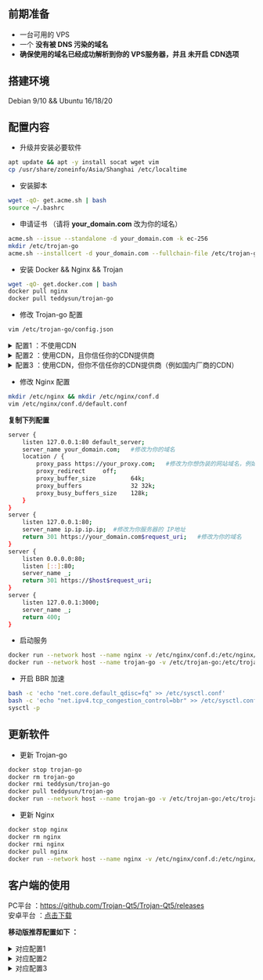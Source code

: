 ## 前期准备 
- 一台可用的 VPS   
- 一个 **没有被 DNS 污染的域名**    
- **确保使用的域名已经成功解析到你的 VPS服务器，并且 未开启 CDN选项**   
## 搭建环境
Debian 9/10 && Ubuntu 16/18/20
## 配置内容 
- 升级并安装必要软件   
```bash
apt update && apt -y install socat wget vim
cp /usr/share/zoneinfo/Asia/Shanghai /etc/localtime
```
- 安装脚本 
```bash
wget -qO- get.acme.sh | bash 
source ~/.bashrc
```
- 申请证书 （请将 **your_domain.com** 改为你的域名）  
```bash
acme.sh --issue --standalone -d your_domain.com -k ec-256
mkdir /etc/trojan-go
acme.sh --installcert -d your_domain.com --fullchain-file /etc/trojan-go/server.crt --key-file /etc/trojan-go/server.key --ecc
```
- 安装 Docker && Nginx && Trojan     
```bash
wget -qO- get.docker.com | bash
docker pull nginx
docker pull teddysun/trojan-go
```
- 修改 Trojan-go 配置
```bash
vim /etc/trojan-go/config.json
```
<details>
<summary>配置1 ：不使用CDN</summary>

```bash
{
    "run_type": "server",
    "local_addr": "0.0.0.0",
    "local_port": 443,
    "remote_addr": "127.0.0.1",
    "remote_port": 80,
    "password": [
        "password0"  #修改为你设定的密码
    ],
    "ssl": {
        "verify": true,
        "verify_hostname": true,
        "cert": "/etc/trojan-go/server.crt",
        "key": "/etc/trojan-go/server.key",
        "prefer_server_cipher": true,
	    "sni": "your_domain.com",    #修改为你的域名
        "fallback_port": 3000 
    }
}
```
</details>

<details>
<summary>配置2 ：使用CDN，且你信任你的CDN提供商</summary>

```bash
{
    "run_type": "server",
    "local_addr": "0.0.0.0",
    "local_port": 443,
    "remote_addr": "127.0.0.1",
    "remote_port": 80,
    "password": [
        "password0"  #修改为你设定的密码
    ],
    "ssl": {
        "verify": true,
        "verify_hostname": true,
        "cert": "/etc/trojan-go/server.crt",
        "key": "/etc/trojan-go/server.key",
        "prefer_server_cipher": true,
	    "sni": "your_domain.com",    #修改为你的域名
        "fallback_port": 3000 
    },
    "websocket": {
    "enabled": true,
    "path": "/your_path",  #修改为你设定的路径
    "hostname": "your_domain.com"   #修改为你的域名
    }
}
```
</details>  

<details>
<summary>配置3 ：使用CDN，但你不信任你的CDN提供商（例如国内厂商的CDN）</summary>

```bash
{
    "run_type": "server",
    "local_addr": "0.0.0.0",
    "local_port": 443,
    "remote_addr": "127.0.0.1",
    "remote_port": 80,
    "password": [
        "password0"  #修改为你设定的密码
    ],
    "ssl": {
        "verify": true,
        "verify_hostname": true,
        "cert": "/etc/trojan-go/server.crt",
        "key": "/etc/trojan-go/server.key",
        "prefer_server_cipher": true,
	    "sni": "your_domain.com",    #修改为你的域名
        "fallback_port": 3000 
    },
    "websocket": {
    "enabled": true,
    "path": "/your_path",  #修改为你设定的路径
    "hostname": "your_domain.com"   #修改为你的域名
    },
    "shadowsocks": {
    "enabled": true,
    "method": "AES-128-GCM",
    "password": "password1"   #修改为另一个密码，请勿与上方密码一致
  }
}
```
</details>

- 修改 Nginx 配置  
```bash
mkdir /etc/nginx && mkdir /etc/nginx/conf.d
vim /etc/nginx/conf.d/default.conf
```
**复制下列配置**  
```bash
server {
    listen 127.0.0.1:80 default_server;
    server_name your_domain.com;   #修改为你的域名
    location / {
        proxy_pass https://your_proxy.com;   #修改为你想伪装的网站域名，例如 https://unsplash.com/  
        proxy_redirect     off;
        proxy_buffer_size          64k; 
        proxy_buffers              32 32k; 
        proxy_busy_buffers_size    128k;  
    }
}
server {
    listen 127.0.0.1:80;
    server_name ip.ip.ip.ip;  #修改为你服务器的 IP地址
    return 301 https://your_domain.com$request_uri;   #修改为你的域名
}
server {
    listen 0.0.0.0:80;
    listen [::]:80;
    server_name _;
    return 301 https://$host$request_uri;
}
server {
	listen 127.0.0.1:3000;
	server_name _;
	return 400;
}
```
- 启动服务  
```bash
docker run --network host --name nginx -v /etc/nginx/conf.d:/etc/nginx/conf.d --restart=always -d nginx
docker run --network host --name trojan-go -v /etc/trojan-go:/etc/trojan-go --restart=always -d teddysun/trojan-go
```
- 开启 BBR 加速 
```bash
bash -c 'echo "net.core.default_qdisc=fq" >> /etc/sysctl.conf'
bash -c 'echo "net.ipv4.tcp_congestion_control=bbr" >> /etc/sysctl.conf'
sysctl -p
```
## 更新软件
- 更新 Trojan-go
```bash
docker stop trojan-go
docker rm trojan-go
docker rmi teddysun/trojan-go
docker pull teddysun/trojan-go
docker run --network host --name trojan-go -v /etc/trojan-go:/etc/trojan-go --restart=always -d teddysun/trojan-go
```
- 更新 Nginx
```bash
docker stop nginx
docker rm nginx
docker rmi nginx
docker pull nginx
docker run --network host --name nginx -v /etc/nginx/conf.d:/etc/nginx/conf.d --restart=always -d nginx
```
## 客户端的使用 
PC平台 ：https://github.com/Trojan-Qt5/Trojan-Qt5/releases   
安卓平台 ：[点击下载](https://github.com/charlieethan/firewall-proxy/releases/download/V0.7.0/Igniter-Go-v0.7.0.apk)			

**移动版推荐配置如下 ：**		
<details>
<summary>对应配置1</summary>

```bash
{
    "run_type": "client",
    "local_addr": "127.0.0.1",
    "local_port": 1080,
    "remote_addr": "your_domain",
    "remote_port": 443,
    "password": [
        "your_password"
    ],
    "ssl": {
        "verify": true,
	"verify_hostname": true,
        "sni": "your_domain",
        "session_ticket": true,
        "reuse_session": true,
        "fingerprint": "firefox"
    },
    "mux": {
        "enabled": true,
        "concurrency": 8,
        "idle_timeout": 60
    }
}
```
</details>

<details>
<summary>对应配置2</summary>

```bash
{
    "run_type": "client",
    "local_addr": "127.0.0.1",
    "local_port": 1080,
    "remote_addr": "your_domain",
    "remote_port": 443,
    "password": [
        "your_password"
    ],
    "ssl": {
        "verify": true,
	"verify_hostname": true,
        "sni": "your_domain",
        "session_ticket": true,
        "reuse_session": true,
        "fingerprint": "firefox"
    },
    "mux": {
        "enabled": true,
        "concurrency": 8,
        "idle_timeout": 60
    },
    "websocket": {
    "enabled": true,
    "path": "/your_path", 
    "hostname": "your_domain.com"  
    }
}
```
</details>

<details>
<summary>对应配置3</summary>

```bash
{
    "run_type": "client",
    "local_addr": "127.0.0.1",
    "local_port": 1080,
    "remote_addr": "your_domain",
    "remote_port": 443,
    "password": [
        "your_password"
    ],
    "ssl": {
        "verify": true,
	"verify_hostname": true,
        "sni": "your_domain",
        "session_ticket": true,
        "reuse_session": true,
        "fingerprint": "firefox"
    },
    "mux": {
        "enabled": true,
        "concurrency": 8,
        "idle_timeout": 60
    },
    "websocket": {
    "enabled": true,
    "path": "/your_path", 
    "hostname": "your_domain.com"  
    },
    "shadowsocks": {
    "enabled": true,
    "method": "AES-128-GCM",
    "password": "password1" 
  }
}
```
</details>
